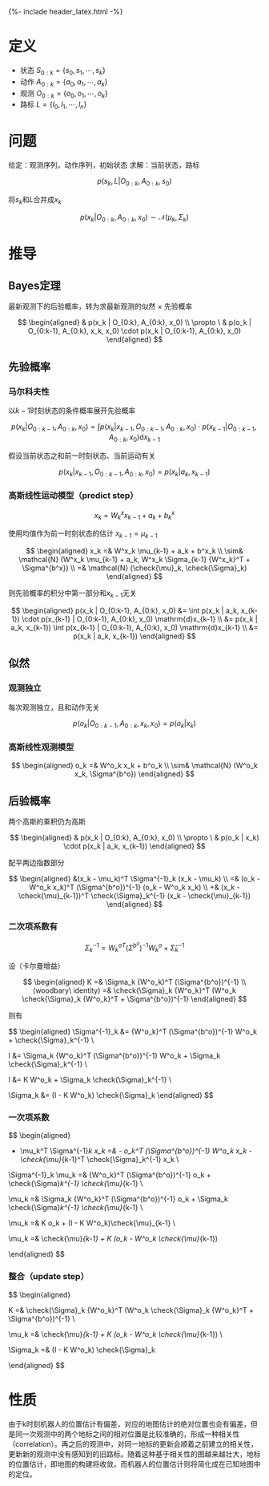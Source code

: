 {%- inclade header_latex.html -%}

# 定义

- 状态 $S_{0:k} = \left\{s_0, s_1, \cdots, s_k\right\}$
- 动作 $A_{0:k} = \left\{a_0, a_1, \cdots , a_k\right\}$
- 观测 $O_{0:k} = \left\{o_0, o_1, \cdots , o_k\right\}$
- 路标 $L = \left\{l_0, l_1, \cdots , l_n\right\}$

# 问题

给定：观测序列，动作序列，初始状态
求解：当前状态，路标

$$
p(s_k, L | O_{0:k}, A_{0:k}, s_0)
$$

将$s_k$和$L$合并成$x_k$

$$
p(x_k | O_{0:k}, A_{0:k}, x_0) \sim \mathcal{N} (\mu_k, \Sigma_k)
$$

# 推导

## Bayes定理

最新观测下的后验概率，转为求最新观测的似然 $\times$ 先验概率

$$
\begin{aligned}
& p(x_k | O_{0:k}, A_{0:k}, x_0) \\
\propto \ & p(o_k | O_{0:k-1}, A_{0:k}, x_k, x_0) \cdot p(x_k | O_{0:k-1}, A_{0:k}, x_0)
\end{aligned}
$$

## 先验概率

### 马尔科夫性

以$k-1$时刻状态的条件概率展开先验概率

$$
p(x_k | O_{0:k-1}, A_{0:k}, x_0) = \int p(x_k | x_{k-1}, O_{0:k-1}, A_{0:k}, x_0) \cdot p(x_{k-1} | O_{0:k-1}, A_{0:k}, x_0) \mathrm{d}x_{k-1}
$$

假设当前状态之和前一时刻状态、当前运动有关

$$
p(x_k | x_{k-1}, O_{0:k-1}, A_{0:k}, x_0) = p(x_k | a_k, x_{k-1})
$$


### 高斯线性运动模型（predict step）

$$
x_k = W^x_k x_{k-1} + a_k + b^x_k
$$

使用均值作为前一时刻状态的估计 $x_{k-1} = \mu_{k-1}$

$$
\begin{aligned}
x_k =& W^x_k \mu_{k-1} + a_k + b^x_k \\
\sim& \mathcal{N} (W^x_k \mu_{k-1} + a_k, W^x_k \Sigma_{k-1} {W^x_k}^T + \Sigma^{b^x}) \\
=& \mathcal{N} (\check{\mu}_k, \check{\Sigma}_k)
\end{aligned} 
$$

则先验概率的积分中第一部分和$x_{k-1}$无关

$$
\begin{aligned}
p(x_k | O_{0:k-1}, A_{0:k}, x_0) &= \int p(x_k | a_k, x_{k-1}) \cdot p(x_{k-1} | O_{0:k-1}, A_{0:k}, x_0) \mathrm{d}x_{k-1} \\
&= p(x_k | a_k, x_{k-1}) \int p(x_{k-1} | O_{0:k-1}, A_{0:k}, x_0) \mathrm{d}x_{k-1} \\
&= p(x_k | a_k, x_{k-1})
\end{aligned}
$$


## 似然

### 观测独立

每次观测独立，且和动作无关

$$
p(o_k | O_{0:k-1}, A_{0:k}, x_k, x_0) = p(o_k | x_k)
$$

### 高斯线性观测模型

$$
\begin{aligned}
o_k =& W^o_k x_k + b^o_k \\
\sim& \mathcal{N} (W^o_k x_k, \Sigma^{b^o})
\end{aligned}
$$


## 后验概率

两个高斯的乘积仍为高斯

$$
\begin{aligned}
& p(x_k | O_{0:k}, A_{0:k}, x_0) \\
\propto \ & p(o_k | x_k) \cdot p(x_k | a_k, x_{k-1})
\end{aligned} 
$$

配平两边指数部分

$$
\begin{aligned}
&(x_k - \mu_k)^T \Sigma^{-1}_k (x_k - \mu_k) \\
=& (o_k - W^o_k x_k)^T (\Sigma^{b^o})^{-1} (o_k - W^o_k x_k) \\
+& (x_k - \check{\mu}_{k-1})^T \check{\Sigma}_k^{-1} (x_k - \check{\mu}_{k-1})
\end{aligned}
$$

### 二次项系数有

$$
\Sigma^{-1}_k = {W^o_k}^T (\Sigma^{b^o})^{-1} W^o_k + \check{\Sigma}_k^{-1}
$$

设（卡尔曼增益）

$$
\begin{aligned}
K =& \Sigma_k {W^o_k}^T (\Sigma^{b^o})^{-1} \\
(woodbary\ identity) =& \check{\Sigma}_k {W^o_k}^T (W^o_k \check{\Sigma}_k {W^o_k}^T + \Sigma^{b^o})^{-1}
\end{aligned}
$$

则有

$$
\begin{aligned}
\Sigma^{-1}_k &= {W^o_k}^T (\Sigma^{b^o})^{-1} W^o_k + \check{\Sigma}_k^{-1} \\

I &= \Sigma_k {W^o_k}^T (\Sigma^{b^o})^{-1} W^o_k + \Sigma_k \check{\Sigma}_k^{-1} \\

I &= K W^o_k + \Sigma_k \check{\Sigma}_k^{-1} \\

\Sigma_k &= (I - K W^o_k) \check{\Sigma}_k
\end{aligned}
$$

### 一次项系数

$$
\begin{aligned}
- \mu_k^T \Sigma^{-1}_k x_k 
=& - o_k^T (\Sigma^{b^o})^{-1} W^o_k x_k - \check{\mu}_{k-1}^T \check{\Sigma}_k^{-1} x_k \\

\Sigma^{-1}_k \mu_k =& {W^o_k}^T (\Sigma^{b^o})^{-1} o_k + \check{\Sigma}_k^{-1} \check{\mu}_{k-1} \\

\mu_k =& \Sigma_k {W^o_k}^T (\Sigma^{b^o})^{-1} o_k + \Sigma_k \check{\Sigma}_k^{-1} \check{\mu}_{k-1} \\

\mu_k =& K o_k + (I - K W^o_k)\check{\mu}_{k-1} \\

\mu_k =& \check{\mu}_{k-1} + K (o_k - W^o_k \check{\mu}_{k-1})

\end{aligned}
$$

### 整合（update step）


$$
\begin{aligned}

K =& \check{\Sigma}_k {W^o_k}^T (W^o_k \check{\Sigma}_k {W^o_k}^T + \Sigma^{b^o})^{-1} \\

\mu_k =& \check{\mu}_{k-1} + K (o_k - W^o_k \check{\mu}_{k-1}) \\

\Sigma_k =& (I - K W^o_k) \check{\Sigma}_k

\end{aligned}
$$


# 性质

由于k时刻机器人的位置估计有偏差，对应的地图估计的绝对位置也会有偏差，但是同一次观测中的两个地标之间的相对位置是比较准确的，形成一种相关性（correlation）。再之后的观测中，对同一地标的更新会顺着之前建立的相关性，更新新的观测中没有感知到的旧路标。随着这种基于相关性的图越来越壮大，地标的位置估计，即地图的构建将收敛。而机器人的位置估计则将简化成在已知地图中的定位。